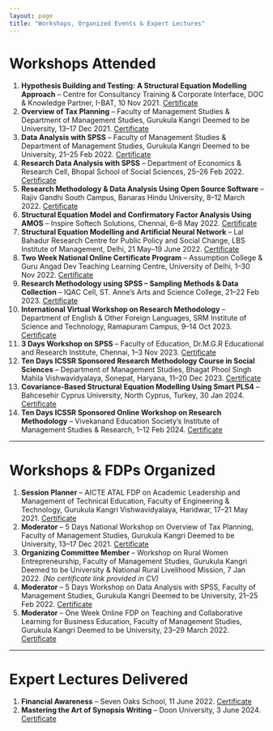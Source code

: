 ```yaml
---
layout: page
title: "Workshops, Organized Events & Expert Lectures"
---
```


# Workshops Attended

1. **Hypothesis Building and Testing: A Structural Equation Modelling Approach** – Centre for Consultancy Training & Corporate Interface, DOC & Knowledge Partner, I-BAT, 10 Nov 2021. [Certificate](https://drive.google.com/file/d/1TmxxqGk_zUZ-OwrgwD9jruaxh0XTdrTz/view?usp=sharing)  
2. **Overview of Tax Planning** – Faculty of Management Studies & Department of Management Studies, Gurukula Kangri Deemed to be University, 13–17 Dec 2021. [Certificate](https://drive.google.com/file/d/1V4GOEksJPGzZ5HOsb4vZMSYrjt2FzydA/view?usp=sharing)  
3. **Data Analysis with SPSS** – Faculty of Management Studies & Department of Management Studies, Gurukula Kangri Deemed to be University, 21–25 Feb 2022. [Certificate](https://drive.google.com/file/d/1i4WkkQw8JzjfoIiwMo4Zc24tdcKRywqW/view?usp=sharing)  
4. **Research Data Analysis with SPSS** – Department of Economics & Research Cell, Bhopal School of Social Sciences, 25–26 Feb 2022. [Certificate](https://drive.google.com/file/d/1wiXRe7yQdOb2YioPPtfAWJXkFZ-5T6pi/view?usp=sharing)  
5. **Research Methodology & Data Analysis Using Open Source Software** – Rajiv Gandhi South Campus, Banaras Hindu University, 8–12 March 2022. [Certificate](https://drive.google.com/file/d/1aO8c8byXr3w497Ldm5frkaZzLIiPByV7/view?usp=sharing)  
6. **Structural Equation Model and Confirmatory Factor Analysis Using AMOS** – Inspire Softech Solutions, Chennai, 6–8 May 2022. [Certificate](https://drive.google.com/file/d/1ZvZICEty7uZPAlt9Ay4sYLFIQGvjuqNj/view?usp=sharing)  
7. **Structural Equation Modelling and Artificial Neural Network** – Lal Bahadur Research Centre for Public Policy and Social Change, LBS Institute of Management, Delhi, 21 May–19 June 2022. [Certificate](https://drive.google.com/file/d/18Qq0QuV2Y_XoSkHduneqGD3pJY5pbDmb/view?usp=sharing)  
8. **Two Week National Online Certificate Program** – Assumption College & Guru Angad Dev Teaching Learning Centre, University of Delhi, 1–30 Nov 2022. [Certificate](https://drive.google.com/file/d/1UyuC7siVXdEdvlUWIZb3otOfohytQKXL/view?usp=sharing)  
9. **Research Methodology using SPSS – Sampling Methods & Data Collection** – IQAC Cell, ST. Anne’s Arts and Science College, 21–22 Feb 2023. [Certificate](https://drive.google.com/file/d/1yNfTL5uBe4i73aOT2GFi58vQnj4edS2U/view?usp=sharing)  
10. **International Virtual Workshop on Research Methodology** – Department of English & Other Foreign Languages, SRM Institute of Science and Technology, Ramapuram Campus, 9–14 Oct 2023. [Certificate](https://drive.google.com/file/d/1iivH5SWS3GTTHnLEah8rW1_skLggNahJ/view?usp=drive_link)  
11. **3 Days Workshop on SPSS** – Faculty of Education, Dr.M.G.R Educational and Research Institute, Chennai, 1–3 Nov 2023. [Certificate](https://drive.google.com/file/d/1zzKuHQt9d1c-Or3uQVQsGzMRfWyN_-Pp/view?usp=sharing)  
12. **Ten Days ICSSR Sponsored Research Methodology Course in Social Sciences** – Department of Management Studies, Bhagat Phool Singh Mahila Vishwavidyalaya, Sonepat, Haryana, 11–20 Dec 2023. [Certificate](https://drive.google.com/file/d/1OQ-CJe661OCHpnadOzq_RvfHlxdyZ23N/view?usp=sharing)  
13. **Covariance-Based Structural Equation Modelling Using Smart PLS4** – Bahcesehir Cyprus University, North Cyprus, Turkey, 30 Jan 2024. [Certificate](https://drive.google.com/file/d/1iivH5SWS3GTTHnLEah8rW1_skLggNahJ/view?usp=drive_link)  
14. **Ten Days ICSSR Sponsored Online Workshop on Research Methodology** – Vivekanand Education Society’s Institute of Management Studies & Research, 1–12 Feb 2024. [Certificate](https://drive.google.com/file/d/1OQ-CJe661OCHpnadOzq_RvfHlxdyZ23N/view?usp=sharing)  

---

# Workshops & FDPs Organized

1. **Session Planner** – AICTE ATAL FDP on Academic Leadership and Management of Technical Education, Faculty of Engineering & Technology, Gurukula Kangri Vishwavidyalaya, Haridwar, 17–21 May 2021. [Certificate](https://drive.google.com/file/d/1ITcLn7E1RnqeZrMwaNYSlDz_-XV-39sh/view?usp=sharing)  
2. **Moderator** – 5 Days National Workshop on Overview of Tax Planning, Faculty of Management Studies, Gurukula Kangri Deemed to be University, 13–17 Dec 2021. [Certificate](https://drive.google.com/file/d/1L01wjew5JozRDDurZt8UF-L4ea4k3jA_/view?usp=sharing)  
3. **Organizing Committee Member** – Workshop on Rural Women Entrepreneurship, Faculty of Management Studies, Gurukula Kangri Deemed to be University & National Rural Livelihood Mission, 7 Jan 2022. *(No certificate link provided in CV)*  
4. **Moderator** – 5 Days Workshop on Data Analysis with SPSS, Faculty of Management Studies, Gurukula Kangri Deemed to be University, 21–25 Feb 2022. [Certificate](https://drive.google.com/file/d/1hrtOLlU8nFy2X2UaU11Zs8gKSxhAAs2_/view?usp=sharing)  
5. **Moderator** – One Week Online FDP on Teaching and Collaborative Learning for Business Education, Faculty of Management Studies, Gurukula Kangri Deemed to be University, 23–29 March 2022. [Certificate](https://drive.google.com/file/d/1XGp2O6QXeofIT2jVAjzps6QkNG-OHO77/view?usp=drive_link)  

---

# Expert Lectures Delivered

1. **Financial Awareness** – Seven Oaks School, 11 June 2022. [Certificate](https://drive.google.com/file/d/173HAETUJdMJcvCHtXmnOeDjmV0ugOruS/view?usp=sharing)  
2. **Mastering the Art of Synopsis Writing** – Doon University, 3 June 2024. [Certificate](https://drive.google.com/file/d/1EWu81FzuaaPcZXUJP8e-a2DGb2Jm2seO/view?usp=sharing)

